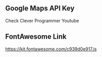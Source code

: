 ## Google Maps API Key

Check Clever Programmer Youtube

## FontAwesome Link

https://kit.fontawesome.com/c939d0e917.js


